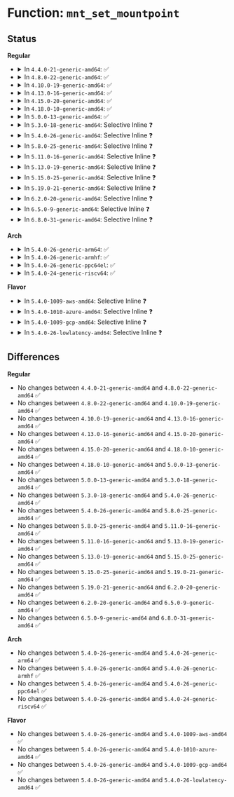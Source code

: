 # Function: <code>mnt_set_mountpoint</code>

## Status
<b>Regular</b>
<ul>
<li>
<details>
<summary>In <code>4.4.0-21-generic-amd64</code>: ✅</summary>

```c
void mnt_set_mountpoint(struct mount * mnt, struct mountpoint * mp, struct mount * child_mnt)
```

```json
{
  "name": "mnt_set_mountpoint",
  "collision_type": "Unique Global",
  "inline_type": "No",
  "funcs": [
    {
      "addr": 18446744071581129872,
      "name": "mnt_set_mountpoint",
      "external": true,
      "loc": "fs/namespace.c:847",
      "file": "fs/namespace.c",
      "inline": "seen, unknown",
      "caller_inline": [],
      "caller_func": [
        "fs/namespace.c:attach_mnt",
        "fs/namespace.c:attach_recursive_mnt",
        "fs/namespace.c:copy_tree"
      ]
    }
  ],
  "symbols": [
    {
      "addr": 18446744071581129872,
      "name": "mnt_set_mountpoint",
      "section": ".text",
      "bind": "STB_GLOBAL",
      "size": 126
    }
  ]
}
```
</details>
</li>
<li>
<details>
<summary>In <code>4.8.0-22-generic-amd64</code>: ✅</summary>

```c
void mnt_set_mountpoint(struct mount * mnt, struct mountpoint * mp, struct mount * child_mnt)
```

```json
{
  "name": "mnt_set_mountpoint",
  "collision_type": "Unique Global",
  "inline_type": "No",
  "funcs": [
    {
      "addr": 18446744071581295744,
      "name": "mnt_set_mountpoint",
      "external": true,
      "loc": "fs/namespace.c:847",
      "file": "fs/namespace.c",
      "inline": "seen, unknown",
      "caller_inline": [],
      "caller_func": [
        "fs/namespace.c:attach_recursive_mnt",
        "fs/namespace.c:copy_tree",
        "fs/namespace.c:attach_mnt"
      ]
    }
  ],
  "symbols": [
    {
      "addr": 18446744071581295744,
      "name": "mnt_set_mountpoint",
      "section": ".text",
      "bind": "STB_GLOBAL",
      "size": 126
    }
  ]
}
```
</details>
</li>
<li>
<details>
<summary>In <code>4.10.0-19-generic-amd64</code>: ✅</summary>

```c
void mnt_set_mountpoint(struct mount * mnt, struct mountpoint * mp, struct mount * child_mnt)
```

```json
{
  "name": "mnt_set_mountpoint",
  "collision_type": "Unique Global",
  "inline_type": "No",
  "funcs": [
    {
      "addr": 18446744071581374384,
      "name": "mnt_set_mountpoint",
      "external": true,
      "loc": "fs/namespace.c:848",
      "file": "fs/namespace.c",
      "inline": "seen, unknown",
      "caller_inline": [],
      "caller_func": [
        "fs/namespace.c:SyS_pivot_root",
        "fs/namespace.c:SyS_pivot_root",
        "fs/namespace.c:attach_recursive_mnt",
        "fs/namespace.c:attach_recursive_mnt",
        "fs/namespace.c:copy_tree",
        "fs/namespace.c:mnt_change_mountpoint"
      ]
    }
  ],
  "symbols": [
    {
      "addr": 18446744071581374384,
      "name": "mnt_set_mountpoint",
      "section": ".text",
      "bind": "STB_GLOBAL",
      "size": 126
    }
  ]
}
```
</details>
</li>
<li>
<details>
<summary>In <code>4.13.0-16-generic-amd64</code>: ✅</summary>

```c
void mnt_set_mountpoint(struct mount * mnt, struct mountpoint * mp, struct mount * child_mnt)
```

```json
{
  "name": "mnt_set_mountpoint",
  "collision_type": "Unique Global",
  "inline_type": "No",
  "funcs": [
    {
      "addr": 18446744071581429584,
      "name": "mnt_set_mountpoint",
      "external": true,
      "loc": "fs/namespace.c:849",
      "file": "fs/namespace.c",
      "inline": "seen, unknown",
      "caller_inline": [],
      "caller_func": [
        "fs/namespace.c:SyS_pivot_root",
        "fs/namespace.c:SyS_pivot_root",
        "fs/namespace.c:attach_recursive_mnt",
        "fs/namespace.c:attach_recursive_mnt",
        "fs/namespace.c:copy_tree",
        "fs/namespace.c:mnt_change_mountpoint"
      ]
    }
  ],
  "symbols": [
    {
      "addr": 18446744071581429584,
      "name": "mnt_set_mountpoint",
      "section": ".text",
      "bind": "STB_GLOBAL",
      "size": 126
    }
  ]
}
```
</details>
</li>
<li>
<details>
<summary>In <code>4.15.0-20-generic-amd64</code>: ✅</summary>

```c
void mnt_set_mountpoint(struct mount * mnt, struct mountpoint * mp, struct mount * child_mnt)
```

```json
{
  "name": "mnt_set_mountpoint",
  "collision_type": "Unique Global",
  "inline_type": "No",
  "funcs": [
    {
      "addr": 18446744071581571472,
      "name": "mnt_set_mountpoint",
      "external": true,
      "loc": "fs/namespace.c:916",
      "file": "fs/namespace.c",
      "inline": "seen, unknown",
      "caller_inline": [],
      "caller_func": [
        "fs/namespace.c:SyS_pivot_root",
        "fs/namespace.c:SyS_pivot_root",
        "fs/namespace.c:attach_recursive_mnt",
        "fs/namespace.c:attach_recursive_mnt",
        "fs/namespace.c:copy_tree",
        "fs/namespace.c:mnt_change_mountpoint"
      ]
    }
  ],
  "symbols": [
    {
      "addr": 18446744071581571472,
      "name": "mnt_set_mountpoint",
      "section": ".text",
      "bind": "STB_GLOBAL",
      "size": 126
    }
  ]
}
```
</details>
</li>
<li>
<details>
<summary>In <code>4.18.0-10-generic-amd64</code>: ✅</summary>

```c
void mnt_set_mountpoint(struct mount * mnt, struct mountpoint * mp, struct mount * child_mnt)
```

```json
{
  "name": "mnt_set_mountpoint",
  "collision_type": "Unique Global",
  "inline_type": "No",
  "funcs": [
    {
      "addr": 18446744071581726768,
      "name": "mnt_set_mountpoint",
      "external": true,
      "loc": "fs/namespace.c:926",
      "file": "fs/namespace.c",
      "inline": "seen, unknown",
      "caller_inline": [],
      "caller_func": [
        "fs/namespace.c:__ia32_sys_pivot_root",
        "fs/namespace.c:__ia32_sys_pivot_root",
        "fs/namespace.c:__x64_sys_pivot_root",
        "fs/namespace.c:__x64_sys_pivot_root",
        "fs/namespace.c:attach_recursive_mnt",
        "fs/namespace.c:attach_recursive_mnt",
        "fs/namespace.c:copy_tree",
        "fs/namespace.c:mnt_change_mountpoint"
      ]
    }
  ],
  "symbols": [
    {
      "addr": 18446744071581726768,
      "name": "mnt_set_mountpoint",
      "section": ".text",
      "bind": "STB_GLOBAL",
      "size": 126
    }
  ]
}
```
</details>
</li>
<li>
<details>
<summary>In <code>5.0.0-13-generic-amd64</code>: ✅</summary>

```c
void mnt_set_mountpoint(struct mount * mnt, struct mountpoint * mp, struct mount * child_mnt)
```

```json
{
  "name": "mnt_set_mountpoint",
  "collision_type": "Unique Global",
  "inline_type": "No",
  "funcs": [
    {
      "addr": 18446744071581813296,
      "name": "mnt_set_mountpoint",
      "external": true,
      "loc": "fs/namespace.c:838",
      "file": "fs/namespace.c",
      "inline": "seen, unknown",
      "caller_inline": [],
      "caller_func": [
        "fs/namespace.c:__ia32_sys_pivot_root",
        "fs/namespace.c:__ia32_sys_pivot_root",
        "fs/namespace.c:__x64_sys_pivot_root",
        "fs/namespace.c:__x64_sys_pivot_root",
        "fs/namespace.c:attach_recursive_mnt",
        "fs/namespace.c:attach_recursive_mnt",
        "fs/namespace.c:copy_tree",
        "fs/namespace.c:mnt_change_mountpoint"
      ]
    }
  ],
  "symbols": [
    {
      "addr": 18446744071581813296,
      "name": "mnt_set_mountpoint",
      "section": ".text",
      "bind": "STB_GLOBAL",
      "size": 126
    }
  ]
}
```
</details>
</li>
<li>
<details>
<summary>In <code>5.3.0-18-generic-amd64</code>: Selective Inline ❓</summary>

```c
void mnt_set_mountpoint(struct mount * mnt, struct mountpoint * mp, struct mount * child_mnt)
```

```json
{
  "name": "mnt_set_mountpoint",
  "collision_type": "Unique Global",
  "inline_type": "Selective",
  "funcs": [
    {
      "addr": 18446744071581939760,
      "name": "mnt_set_mountpoint",
      "external": true,
      "loc": "fs/namespace.c:836",
      "file": "fs/namespace.c",
      "inline": "not declared, inlined",
      "caller_inline": [
        "fs/namespace.c:attach_recursive_mnt",
        "fs/namespace.c:attach_mnt"
      ],
      "caller_func": []
    }
  ],
  "symbols": [
    {
      "addr": 18446744071581933360,
      "name": "mnt_set_mountpoint",
      "section": ".text",
      "bind": "STB_GLOBAL",
      "size": 83
    }
  ]
}
```
</details>
</li>
<li>
<details>
<summary>In <code>5.4.0-26-generic-amd64</code>: Selective Inline ❓</summary>

```c
void mnt_set_mountpoint(struct mount * mnt, struct mountpoint * mp, struct mount * child_mnt)
```

```json
{
  "name": "mnt_set_mountpoint",
  "collision_type": "Unique Global",
  "inline_type": "Selective",
  "funcs": [
    {
      "addr": 18446744071582012400,
      "name": "mnt_set_mountpoint",
      "external": true,
      "loc": "fs/namespace.c:836",
      "file": "fs/namespace.c",
      "inline": "not declared, inlined",
      "caller_inline": [
        "fs/namespace.c:attach_recursive_mnt",
        "fs/namespace.c:attach_mnt"
      ],
      "caller_func": []
    }
  ],
  "symbols": [
    {
      "addr": 18446744071582006000,
      "name": "mnt_set_mountpoint",
      "section": ".text",
      "bind": "STB_GLOBAL",
      "size": 83
    }
  ]
}
```
</details>
</li>
<li>
<details>
<summary>In <code>5.8.0-25-generic-amd64</code>: Selective Inline ❓</summary>

```c
void mnt_set_mountpoint(struct mount * mnt, struct mountpoint * mp, struct mount * child_mnt)
```

```json
{
  "name": "mnt_set_mountpoint",
  "collision_type": "Unique Global",
  "inline_type": "Selective",
  "funcs": [
    {
      "addr": 18446744071582248176,
      "name": "mnt_set_mountpoint",
      "external": true,
      "loc": "fs/namespace.c:852",
      "file": "fs/namespace.c",
      "inline": "not declared, inlined",
      "caller_inline": [
        "fs/namespace.c:attach_recursive_mnt",
        "fs/namespace.c:copy_tree",
        "fs/namespace.c:mnt_change_mountpoint"
      ],
      "caller_func": []
    }
  ],
  "symbols": [
    {
      "addr": 18446744071582243056,
      "name": "mnt_set_mountpoint",
      "section": ".text",
      "bind": "STB_GLOBAL",
      "size": 83
    }
  ]
}
```
</details>
</li>
<li>
<details>
<summary>In <code>5.11.0-16-generic-amd64</code>: Selective Inline ❓</summary>

```c
void mnt_set_mountpoint(struct mount * mnt, struct mountpoint * mp, struct mount * child_mnt)
```

```json
{
  "name": "mnt_set_mountpoint",
  "collision_type": "Unique Global",
  "inline_type": "Selective",
  "funcs": [
    {
      "addr": 18446744071582297424,
      "name": "mnt_set_mountpoint",
      "external": true,
      "loc": "fs/namespace.c:852",
      "file": "fs/namespace.c",
      "inline": "not declared, inlined",
      "caller_inline": [
        "fs/namespace.c:attach_recursive_mnt",
        "fs/namespace.c:copy_tree",
        "fs/namespace.c:mnt_change_mountpoint"
      ],
      "caller_func": []
    }
  ],
  "symbols": [
    {
      "addr": 18446744071582292048,
      "name": "mnt_set_mountpoint",
      "section": ".text",
      "bind": "STB_GLOBAL",
      "size": 83
    }
  ]
}
```
</details>
</li>
<li>
<details>
<summary>In <code>5.13.0-19-generic-amd64</code>: Selective Inline ❓</summary>

```c
void mnt_set_mountpoint(struct mount * mnt, struct mountpoint * mp, struct mount * child_mnt)
```

```json
{
  "name": "mnt_set_mountpoint",
  "collision_type": "Unique Global",
  "inline_type": "Selective",
  "funcs": [
    {
      "addr": 18446744071582324224,
      "name": "mnt_set_mountpoint",
      "external": true,
      "loc": "fs/namespace.c:859",
      "file": "fs/namespace.c",
      "inline": "not declared, inlined",
      "caller_inline": [
        "fs/namespace.c:attach_recursive_mnt",
        "fs/namespace.c:copy_tree",
        "fs/namespace.c:mnt_change_mountpoint"
      ],
      "caller_func": []
    }
  ],
  "symbols": [
    {
      "addr": 18446744071582319152,
      "name": "mnt_set_mountpoint",
      "section": ".text",
      "bind": "STB_GLOBAL",
      "size": 83
    }
  ]
}
```
</details>
</li>
<li>
<details>
<summary>In <code>5.15.0-25-generic-amd64</code>: Selective Inline ❓</summary>

```c
void mnt_set_mountpoint(struct mount * mnt, struct mountpoint * mp, struct mount * child_mnt)
```

```json
{
  "name": "mnt_set_mountpoint",
  "collision_type": "Unique Global",
  "inline_type": "Selective",
  "funcs": [
    {
      "addr": 18446744071582644592,
      "name": "mnt_set_mountpoint",
      "external": true,
      "loc": "fs/namespace.c:868",
      "file": "fs/namespace.c",
      "inline": "not declared, inlined",
      "caller_inline": [
        "fs/namespace.c:attach_recursive_mnt",
        "fs/namespace.c:copy_tree",
        "fs/namespace.c:mnt_change_mountpoint"
      ],
      "caller_func": []
    }
  ],
  "symbols": [
    {
      "addr": 18446744071582639600,
      "name": "mnt_set_mountpoint",
      "section": ".text",
      "bind": "STB_GLOBAL",
      "size": 83
    }
  ]
}
```
</details>
</li>
<li>
<details>
<summary>In <code>5.19.0-21-generic-amd64</code>: Selective Inline ❓</summary>

```c
void mnt_set_mountpoint(struct mount * mnt, struct mountpoint * mp, struct mount * child_mnt)
```

```json
{
  "name": "mnt_set_mountpoint",
  "collision_type": "Unique Global",
  "inline_type": "Selective",
  "funcs": [
    {
      "addr": 18446744071583182605,
      "name": "mnt_set_mountpoint",
      "external": true,
      "loc": "fs/namespace.c:904",
      "file": "fs/namespace.c",
      "inline": "not declared, inlined",
      "caller_inline": [
        "fs/namespace.c:attach_recursive_mnt",
        "fs/namespace.c:copy_tree",
        "fs/namespace.c:mnt_change_mountpoint"
      ],
      "caller_func": []
    }
  ],
  "symbols": [
    {
      "addr": 18446744071583176640,
      "name": "mnt_set_mountpoint",
      "section": ".text",
      "bind": "STB_GLOBAL",
      "size": 97
    }
  ]
}
```
</details>
</li>
<li>
<details>
<summary>In <code>6.2.0-20-generic-amd64</code>: Selective Inline ❓</summary>

```c
void mnt_set_mountpoint(struct mount * mnt, struct mountpoint * mp, struct mount * child_mnt)
```

```json
{
  "name": "mnt_set_mountpoint",
  "collision_type": "Unique Global",
  "inline_type": "Selective",
  "funcs": [
    {
      "addr": 18446744071583757869,
      "name": "mnt_set_mountpoint",
      "external": true,
      "loc": "fs/namespace.c:1015",
      "file": "fs/namespace.c",
      "inline": "not declared, inlined",
      "caller_inline": [
        "fs/namespace.c:attach_recursive_mnt",
        "fs/namespace.c:copy_tree",
        "fs/namespace.c:mnt_change_mountpoint"
      ],
      "caller_func": []
    }
  ],
  "symbols": [
    {
      "addr": 18446744071583751456,
      "name": "mnt_set_mountpoint",
      "section": ".text",
      "bind": "STB_GLOBAL",
      "size": 97
    }
  ]
}
```
</details>
</li>
<li>
<details>
<summary>In <code>6.5.0-9-generic-amd64</code>: Selective Inline ❓</summary>

```c
void mnt_set_mountpoint(struct mount * mnt, struct mountpoint * mp, struct mount * child_mnt)
```

```json
{
  "name": "mnt_set_mountpoint",
  "collision_type": "Unique Global",
  "inline_type": "Selective",
  "funcs": [
    {
      "addr": 18446744071583975086,
      "name": "mnt_set_mountpoint",
      "external": true,
      "loc": "fs/namespace.c:924",
      "file": "fs/namespace.c",
      "inline": "not declared, inlined",
      "caller_inline": [
        "fs/namespace.c:attach_recursive_mnt",
        "fs/namespace.c:attach_recursive_mnt",
        "fs/namespace.c:attach_mnt",
        "fs/namespace.c:attach_mnt"
      ],
      "caller_func": []
    }
  ],
  "symbols": [
    {
      "addr": 18446744071583968224,
      "name": "mnt_set_mountpoint",
      "section": ".text",
      "bind": "STB_GLOBAL",
      "size": 97
    }
  ]
}
```
</details>
</li>
<li>
<details>
<summary>In <code>6.8.0-31-generic-amd64</code>: Selective Inline ❓</summary>

```c
void mnt_set_mountpoint(struct mount * mnt, struct mountpoint * mp, struct mount * child_mnt)
```

```json
{
  "name": "mnt_set_mountpoint",
  "collision_type": "Unique Global",
  "inline_type": "Selective",
  "funcs": [
    {
      "addr": 18446744071584187374,
      "name": "mnt_set_mountpoint",
      "external": true,
      "loc": "fs/namespace.c:912",
      "file": "fs/namespace.c",
      "inline": "not declared, inlined",
      "caller_inline": [
        "fs/namespace.c:attach_recursive_mnt",
        "fs/namespace.c:attach_recursive_mnt",
        "fs/namespace.c:attach_mnt",
        "fs/namespace.c:attach_mnt"
      ],
      "caller_func": []
    }
  ],
  "symbols": [
    {
      "addr": 18446744071584180688,
      "name": "mnt_set_mountpoint",
      "section": ".text",
      "bind": "STB_GLOBAL",
      "size": 97
    }
  ]
}
```
</details>
</li>
</ul>
<b>Arch</b>
<ul>
<li>
<details>
<summary>In <code>5.4.0-26-generic-arm64</code>: ✅</summary>

```c
void mnt_set_mountpoint(struct mount * mnt, struct mountpoint * mp, struct mount * child_mnt)
```

```json
{
  "name": "mnt_set_mountpoint",
  "collision_type": "Unique Global",
  "inline_type": "No",
  "funcs": [
    {
      "addr": 18446603336493527352,
      "name": "mnt_set_mountpoint",
      "external": true,
      "loc": "fs/namespace.c:836",
      "file": "fs/namespace.c",
      "inline": "seen, unknown",
      "caller_inline": [],
      "caller_func": [
        "fs/namespace.c:__arm64_sys_pivot_root",
        "fs/namespace.c:__arm64_sys_pivot_root",
        "fs/namespace.c:attach_recursive_mnt",
        "fs/namespace.c:attach_recursive_mnt",
        "fs/namespace.c:copy_tree",
        "fs/namespace.c:mnt_change_mountpoint"
      ]
    }
  ],
  "symbols": [
    {
      "addr": 18446603336493527352,
      "name": "mnt_set_mountpoint",
      "section": ".text",
      "bind": "STB_GLOBAL",
      "size": 136
    }
  ]
}
```
</details>
</li>
<li>
<details>
<summary>In <code>5.4.0-26-generic-armhf</code>: ✅</summary>

```c
void mnt_set_mountpoint(struct mount * mnt, struct mountpoint * mp, struct mount * child_mnt)
```

```json
{
  "name": "mnt_set_mountpoint",
  "collision_type": "Unique Global",
  "inline_type": "No",
  "funcs": [
    {
      "addr": 3227080692,
      "name": "mnt_set_mountpoint",
      "external": true,
      "loc": "fs/namespace.c:836",
      "file": "fs/namespace.c",
      "inline": "seen, unknown",
      "caller_inline": [],
      "caller_func": [
        "fs/namespace.c:__se_sys_pivot_root",
        "fs/namespace.c:__se_sys_pivot_root",
        "fs/namespace.c:attach_recursive_mnt",
        "fs/namespace.c:attach_recursive_mnt",
        "fs/namespace.c:copy_tree",
        "fs/namespace.c:mnt_change_mountpoint"
      ]
    }
  ],
  "symbols": [
    {
      "addr": 3227080692,
      "name": "mnt_set_mountpoint",
      "section": ".text",
      "bind": "STB_GLOBAL",
      "size": 112
    }
  ]
}
```
</details>
</li>
<li>
<details>
<summary>In <code>5.4.0-26-generic-ppc64el</code>: ✅</summary>

```c
void mnt_set_mountpoint(struct mount * mnt, struct mountpoint * mp, struct mount * child_mnt)
```

```json
{
  "name": "mnt_set_mountpoint",
  "collision_type": "Unique Global",
  "inline_type": "No",
  "funcs": [
    {
      "addr": 13835058055287094160,
      "name": "mnt_set_mountpoint",
      "external": true,
      "loc": "fs/namespace.c:836",
      "file": "fs/namespace.c",
      "inline": "seen, unknown",
      "caller_inline": [],
      "caller_func": [
        "fs/namespace.c:__se_sys_pivot_root",
        "fs/namespace.c:__se_sys_pivot_root",
        "fs/namespace.c:attach_recursive_mnt",
        "fs/namespace.c:attach_recursive_mnt",
        "fs/namespace.c:copy_tree",
        "fs/namespace.c:mnt_change_mountpoint"
      ]
    }
  ],
  "symbols": [
    {
      "addr": 13835058055287094160,
      "name": "mnt_set_mountpoint",
      "section": ".text",
      "bind": "STB_GLOBAL",
      "size": 184
    }
  ]
}
```
</details>
</li>
<li>
<details>
<summary>In <code>5.4.0-24-generic-riscv64</code>: ✅</summary>

```c
void mnt_set_mountpoint(struct mount * mnt, struct mountpoint * mp, struct mount * child_mnt)
```

```json
{
  "name": "mnt_set_mountpoint",
  "collision_type": "Unique Global",
  "inline_type": "No",
  "funcs": [
    {
      "addr": 18446743936273194308,
      "name": "mnt_set_mountpoint",
      "external": true,
      "loc": "fs/namespace.c:836",
      "file": "fs/namespace.c",
      "inline": "seen, unknown",
      "caller_inline": [],
      "caller_func": [
        "fs/namespace.c:__se_sys_pivot_root",
        "fs/namespace.c:__se_sys_pivot_root",
        "fs/namespace.c:attach_recursive_mnt",
        "fs/namespace.c:attach_recursive_mnt",
        "fs/namespace.c:copy_tree",
        "fs/namespace.c:mnt_change_mountpoint"
      ]
    }
  ],
  "symbols": [
    {
      "addr": 18446743936273194308,
      "name": "mnt_set_mountpoint",
      "section": ".text",
      "bind": "STB_GLOBAL",
      "size": 128
    }
  ]
}
```
</details>
</li>
</ul>
<b>Flavor</b>
<ul>
<li>
<details>
<summary>In <code>5.4.0-1009-aws-amd64</code>: Selective Inline ❓</summary>

```c
void mnt_set_mountpoint(struct mount * mnt, struct mountpoint * mp, struct mount * child_mnt)
```

```json
{
  "name": "mnt_set_mountpoint",
  "collision_type": "Unique Global",
  "inline_type": "Selective",
  "funcs": [
    {
      "addr": 18446744071581981136,
      "name": "mnt_set_mountpoint",
      "external": true,
      "loc": "fs/namespace.c:836",
      "file": "fs/namespace.c",
      "inline": "not declared, inlined",
      "caller_inline": [
        "fs/namespace.c:attach_recursive_mnt",
        "fs/namespace.c:attach_mnt"
      ],
      "caller_func": []
    }
  ],
  "symbols": [
    {
      "addr": 18446744071581974736,
      "name": "mnt_set_mountpoint",
      "section": ".text",
      "bind": "STB_GLOBAL",
      "size": 83
    }
  ]
}
```
</details>
</li>
<li>
<details>
<summary>In <code>5.4.0-1010-azure-amd64</code>: Selective Inline ❓</summary>

```c
void mnt_set_mountpoint(struct mount * mnt, struct mountpoint * mp, struct mount * child_mnt)
```

```json
{
  "name": "mnt_set_mountpoint",
  "collision_type": "Unique Global",
  "inline_type": "Selective",
  "funcs": [
    {
      "addr": 18446744071581918704,
      "name": "mnt_set_mountpoint",
      "external": true,
      "loc": "fs/namespace.c:836",
      "file": "fs/namespace.c",
      "inline": "not declared, inlined",
      "caller_inline": [
        "fs/namespace.c:attach_recursive_mnt",
        "fs/namespace.c:attach_mnt"
      ],
      "caller_func": []
    }
  ],
  "symbols": [
    {
      "addr": 18446744071581912304,
      "name": "mnt_set_mountpoint",
      "section": ".text",
      "bind": "STB_GLOBAL",
      "size": 83
    }
  ]
}
```
</details>
</li>
<li>
<details>
<summary>In <code>5.4.0-1009-gcp-amd64</code>: Selective Inline ❓</summary>

```c
void mnt_set_mountpoint(struct mount * mnt, struct mountpoint * mp, struct mount * child_mnt)
```

```json
{
  "name": "mnt_set_mountpoint",
  "collision_type": "Unique Global",
  "inline_type": "Selective",
  "funcs": [
    {
      "addr": 18446744071581972416,
      "name": "mnt_set_mountpoint",
      "external": true,
      "loc": "fs/namespace.c:836",
      "file": "fs/namespace.c",
      "inline": "not declared, inlined",
      "caller_inline": [
        "fs/namespace.c:attach_recursive_mnt",
        "fs/namespace.c:attach_mnt"
      ],
      "caller_func": []
    }
  ],
  "symbols": [
    {
      "addr": 18446744071581966016,
      "name": "mnt_set_mountpoint",
      "section": ".text",
      "bind": "STB_GLOBAL",
      "size": 83
    }
  ]
}
```
</details>
</li>
<li>
<details>
<summary>In <code>5.4.0-26-lowlatency-amd64</code>: Selective Inline ❓</summary>

```c
void mnt_set_mountpoint(struct mount * mnt, struct mountpoint * mp, struct mount * child_mnt)
```

```json
{
  "name": "mnt_set_mountpoint",
  "collision_type": "Unique Global",
  "inline_type": "Selective",
  "funcs": [
    {
      "addr": 18446744071582042877,
      "name": "mnt_set_mountpoint",
      "external": true,
      "loc": "fs/namespace.c:836",
      "file": "fs/namespace.c",
      "inline": "not declared, inlined",
      "caller_inline": [
        "fs/namespace.c:attach_recursive_mnt",
        "fs/namespace.c:attach_mnt"
      ],
      "caller_func": []
    }
  ],
  "symbols": [
    {
      "addr": 18446744071582036496,
      "name": "mnt_set_mountpoint",
      "section": ".text",
      "bind": "STB_GLOBAL",
      "size": 83
    }
  ]
}
```
</details>
</li>
</ul>

## Differences
<b>Regular</b>
<ul>
<li>
No changes between <code>4.4.0-21-generic-amd64</code> and <code>4.8.0-22-generic-amd64</code> ✅
</li>
<li>
No changes between <code>4.8.0-22-generic-amd64</code> and <code>4.10.0-19-generic-amd64</code> ✅
</li>
<li>
No changes between <code>4.10.0-19-generic-amd64</code> and <code>4.13.0-16-generic-amd64</code> ✅
</li>
<li>
No changes between <code>4.13.0-16-generic-amd64</code> and <code>4.15.0-20-generic-amd64</code> ✅
</li>
<li>
No changes between <code>4.15.0-20-generic-amd64</code> and <code>4.18.0-10-generic-amd64</code> ✅
</li>
<li>
No changes between <code>4.18.0-10-generic-amd64</code> and <code>5.0.0-13-generic-amd64</code> ✅
</li>
<li>
No changes between <code>5.0.0-13-generic-amd64</code> and <code>5.3.0-18-generic-amd64</code> ✅
</li>
<li>
No changes between <code>5.3.0-18-generic-amd64</code> and <code>5.4.0-26-generic-amd64</code> ✅
</li>
<li>
No changes between <code>5.4.0-26-generic-amd64</code> and <code>5.8.0-25-generic-amd64</code> ✅
</li>
<li>
No changes between <code>5.8.0-25-generic-amd64</code> and <code>5.11.0-16-generic-amd64</code> ✅
</li>
<li>
No changes between <code>5.11.0-16-generic-amd64</code> and <code>5.13.0-19-generic-amd64</code> ✅
</li>
<li>
No changes between <code>5.13.0-19-generic-amd64</code> and <code>5.15.0-25-generic-amd64</code> ✅
</li>
<li>
No changes between <code>5.15.0-25-generic-amd64</code> and <code>5.19.0-21-generic-amd64</code> ✅
</li>
<li>
No changes between <code>5.19.0-21-generic-amd64</code> and <code>6.2.0-20-generic-amd64</code> ✅
</li>
<li>
No changes between <code>6.2.0-20-generic-amd64</code> and <code>6.5.0-9-generic-amd64</code> ✅
</li>
<li>
No changes between <code>6.5.0-9-generic-amd64</code> and <code>6.8.0-31-generic-amd64</code> ✅
</li>
</ul>
<b>Arch</b>
<ul>
<li>
No changes between <code>5.4.0-26-generic-amd64</code> and <code>5.4.0-26-generic-arm64</code> ✅
</li>
<li>
No changes between <code>5.4.0-26-generic-amd64</code> and <code>5.4.0-26-generic-armhf</code> ✅
</li>
<li>
No changes between <code>5.4.0-26-generic-amd64</code> and <code>5.4.0-26-generic-ppc64el</code> ✅
</li>
<li>
No changes between <code>5.4.0-26-generic-amd64</code> and <code>5.4.0-24-generic-riscv64</code> ✅
</li>
</ul>
<b>Flavor</b>
<ul>
<li>
No changes between <code>5.4.0-26-generic-amd64</code> and <code>5.4.0-1009-aws-amd64</code> ✅
</li>
<li>
No changes between <code>5.4.0-26-generic-amd64</code> and <code>5.4.0-1010-azure-amd64</code> ✅
</li>
<li>
No changes between <code>5.4.0-26-generic-amd64</code> and <code>5.4.0-1009-gcp-amd64</code> ✅
</li>
<li>
No changes between <code>5.4.0-26-generic-amd64</code> and <code>5.4.0-26-lowlatency-amd64</code> ✅
</li>
</ul>
